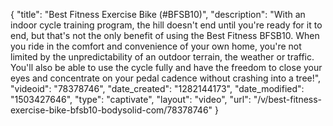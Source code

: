 {
    "title": "Best Fitness Exercise Bike (#BFSB10)",
    "description": "With an indoor cycle training program, the hill doesn't end until you're ready for it to end, but that's not the only benefit of using the Best Fitness BFSB10. When you ride in the comfort and convenience of your own home, you're not limited by the unpredictability of an outdoor terrain, the weather or traffic. You'll also be able to use the cycle fully and have the freedom to close your eyes and concentrate on your pedal cadence without crashing into a tree!",
    "videoid": "78378746",
    "date_created": "1282144173",
    "date_modified": "1503427646",
    "type": "captivate",
    "layout": "video",
    "url": "\/v\/best-fitness-exercise-bike-bfsb10-bodysolid-com\/78378746"
}
